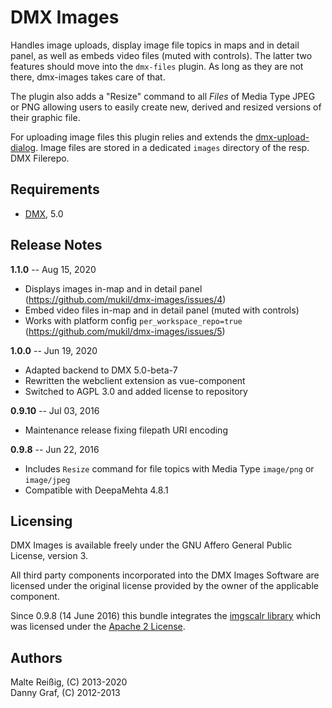 # DMX Images

Handles image uploads, display image file topics in maps and in detail panel, as well as embeds video files (muted with controls). The latter two features should move into the `dmx-files` plugin. As long as they are not there, dmx-images takes care of that.

The plugin also adds a "Resize" command to all _Files_ of Media Type JPEG or PNG allowing users to easily create new, derived and resized versions of their graphic file.

For uploading image files this plugin relies and extends the [dmx-upload-dialog](https://github.com/mukil/dmx-upload-dialog). Image files are stored in a dedicated `images` directory of the resp. DMX Filerepo.

## Requirements

  * [DMX](http://github.com/jri/deepamehta), 5.0

## Release Notes

**1.1.0** -- Aug 15, 2020

* Displays images in-map and in detail panel (https://github.com/mukil/dmx-images/issues/4)
* Embed video files in-map and in detail panel (muted with controls) 
* Works with platform config `per_workspace_repo=true` (https://github.com/mukil/dmx-images/issues/5)

**1.0.0** -- Jun 19, 2020

* Adapted backend to DMX 5.0-beta-7
* Rewritten the webclient extension as vue-component
* Switched to AGPL 3.0 and added license to repository

**0.9.10** -- Jul 03, 2016

* Maintenance release fixing filepath URI encoding

**0.9.8** -- Jun 22, 2016

* Includes `Resize` command for file topics with Media Type `image/png` or `image/jpeg`
* Compatible with DeepaMehta 4.8.1

## Licensing

DMX Images is available freely under the GNU Affero General Public License, version 3.

All third party components incorporated into the DMX Images Software are licensed under the original license provided by the owner of the applicable component.

Since 0.9.8 (14 June 2016) this bundle integrates the [imgscalr library](https://github.com/thebuzzmedia/imgscalr) which was licensed under the [Apache 2 License](https://github.com/thebuzzmedia/imgscalr/blob/master/LICENSE).

## Authors

Malte Reißig, (C) 2013-2020<br/>
Danny Graf, (C) 2012-2013
